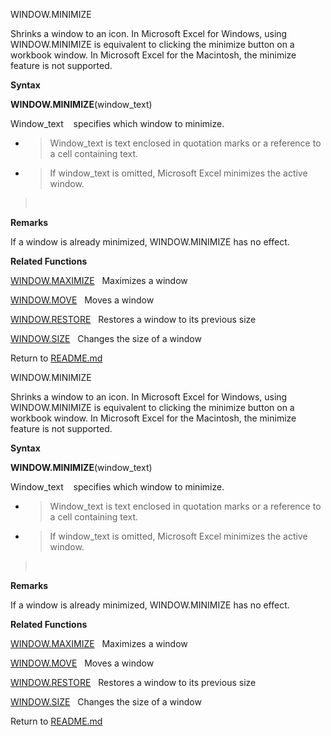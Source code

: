 WINDOW.MINIMIZE

Shrinks a window to an icon. In Microsoft Excel for Windows, using
WINDOW.MINIMIZE is equivalent to clicking the minimize button on a
workbook window. In Microsoft Excel for the Macintosh, the minimize
feature is not supported.

**Syntax**

**WINDOW.MINIMIZE**(window\_text)

Window\_text    specifies which window to minimize.

  - > Window\_text is text enclosed in quotation marks or a reference to
    > a cell containing text.

  - > If window\_text is omitted, Microsoft Excel minimizes the active
    > window.

>  

**Remarks**

If a window is already minimized, WINDOW.MINIMIZE has no effect.

**Related Functions**

[WINDOW.MAXIMIZE](WINDOW.MAXIMIZE.md)   Maximizes a window

[WINDOW.MOVE](WINDOW.MOVE.md)   Moves a window

[WINDOW.RESTORE](WINDOW.RESTORE.md)   Restores a window to its previous size

[WINDOW.SIZE](WINDOW.SIZE.md)   Changes the size of a window



Return to [README.md](README.md)

WINDOW.MINIMIZE

Shrinks a window to an icon. In Microsoft Excel for Windows, using
WINDOW.MINIMIZE is equivalent to clicking the minimize button on a
workbook window. In Microsoft Excel for the Macintosh, the minimize
feature is not supported.

**Syntax**

**WINDOW.MINIMIZE**(window\_text)

Window\_text    specifies which window to minimize.

  - > Window\_text is text enclosed in quotation marks or a reference to
    > a cell containing text.

  - > If window\_text is omitted, Microsoft Excel minimizes the active
    > window.

>  

**Remarks**

If a window is already minimized, WINDOW.MINIMIZE has no effect.

**Related Functions**

[WINDOW.MAXIMIZE](WINDOW.MAXIMIZE.md)   Maximizes a window

[WINDOW.MOVE](WINDOW.MOVE.md)   Moves a window

[WINDOW.RESTORE](WINDOW.RESTORE.md)   Restores a window to its previous size

[WINDOW.SIZE](WINDOW.SIZE.md)   Changes the size of a window



Return to [README.md](README.md)

